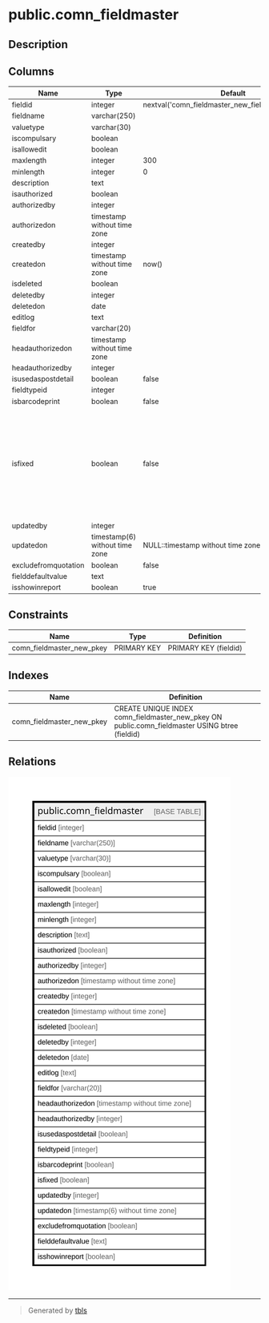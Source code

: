 # public.comn_fieldmaster

## Description

## Columns

| Name | Type | Default | Nullable | Children | Parents | Comment |
| ---- | ---- | ------- | -------- | -------- | ------- | ------- |
| fieldid | integer | nextval('comn_fieldmaster_new_fieldid_seq'::regclass) | false |  |  |  |
| fieldname | varchar(250) |  | true |  |  |  |
| valuetype | varchar(30) |  | true |  |  |  |
| iscompulsary | boolean |  | true |  |  |  |
| isallowedit | boolean |  | true |  |  |  |
| maxlength | integer | 300 | true |  |  |  |
| minlength | integer | 0 | true |  |  |  |
| description | text |  | true |  |  |  |
| isauthorized | boolean |  | true |  |  |  |
| authorizedby | integer |  | true |  |  |  |
| authorizedon | timestamp without time zone |  | true |  |  |  |
| createdby | integer |  | true |  |  |  |
| createdon | timestamp without time zone | now() | true |  |  |  |
| isdeleted | boolean |  | true |  |  |  |
| deletedby | integer |  | true |  |  |  |
| deletedon | date |  | true |  |  |  |
| editlog | text |  | true |  |  |  |
| fieldfor | varchar(20) |  | true |  |  |  |
| headauthorizedon | timestamp without time zone |  | true |  |  |  |
| headauthorizedby | integer |  | true |  |  |  |
| isusedaspostdetail | boolean | false | true |  |  |  |
| fieldtypeid | integer |  | true |  |  |  |
| isbarcodeprint | boolean | false | false |  |  |  |
| isfixed | boolean | false | false |  |  | IsFixed column must be TRUE when field created by developer and user cannot edit in the frontend |
| updatedby | integer |  | true |  |  |  |
| updatedon | timestamp(6) without time zone | NULL::timestamp without time zone | true |  |  |  |
| excludefromquotation | boolean | false | true |  |  |  |
| fielddefaultvalue | text |  | true |  |  |  |
| isshowinreport | boolean | true | true |  |  |  |

## Constraints

| Name | Type | Definition |
| ---- | ---- | ---------- |
| comn_fieldmaster_new_pkey | PRIMARY KEY | PRIMARY KEY (fieldid) |

## Indexes

| Name | Definition |
| ---- | ---------- |
| comn_fieldmaster_new_pkey | CREATE UNIQUE INDEX comn_fieldmaster_new_pkey ON public.comn_fieldmaster USING btree (fieldid) |

## Relations

![er](public.comn_fieldmaster.svg)

---

> Generated by [tbls](https://github.com/k1LoW/tbls)
